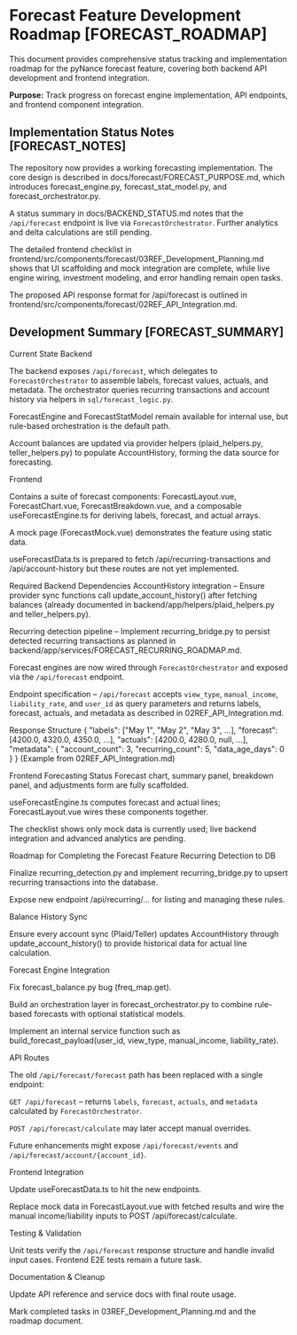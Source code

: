 # Forecast Feature Development Roadmap [FORECAST_ROADMAP]

This document provides comprehensive status tracking and implementation roadmap for the pyNance forecast feature, covering both backend API development and frontend integration.

**Purpose:** Track progress on forecast engine implementation, API endpoints, and frontend component integration.

## Implementation Status Notes [FORECAST_NOTES]

The repository now provides a working forecasting implementation. The core design is described in docs/forecast/FORECAST_PURPOSE.md, which introduces forecast_engine.py, forecast_stat_model.py, and forecast_orchestrator.py.

A status summary in docs/BACKEND_STATUS.md notes that the `/api/forecast` endpoint is live via `ForecastOrchestrator`. Further analytics and delta calculations are still pending.

The detailed frontend checklist in frontend/src/components/forecast/03REF_Development_Planning.md shows that UI scaffolding and mock integration are complete, while live engine wiring, investment modeling, and error handling remain open tasks.

The proposed API response format for /api/forecast is outlined in frontend/src/components/forecast/02REF_API_Integration.md.

## Development Summary [FORECAST_SUMMARY]

Current State
Backend

The backend exposes `/api/forecast`, which delegates to `ForecastOrchestrator` to assemble labels, forecast values, actuals, and metadata.  The orchestrator queries recurring transactions and account history via helpers in `sql/forecast_logic.py`.

ForecastEngine and ForecastStatModel remain available for internal use, but rule-based orchestration is the default path.

Account balances are updated via provider helpers (plaid_helpers.py, teller_helpers.py) to populate AccountHistory, forming the data source for forecasting.

Frontend

Contains a suite of forecast components: ForecastLayout.vue, ForecastChart.vue, ForecastBreakdown.vue, and a composable useForecastEngine.ts for deriving labels, forecast, and actual arrays.

A mock page (ForecastMock.vue) demonstrates the feature using static data.

useForecastData.ts is prepared to fetch /api/recurring-transactions and /api/account-history but these routes are not yet implemented.

Required Backend Dependencies
AccountHistory integration – Ensure provider sync functions call update_account_history() after fetching balances (already documented in backend/app/helpers/plaid_helpers.py and teller_helpers.py).

Recurring detection pipeline – Implement recurring_bridge.py to persist detected recurring transactions as planned in backend/app/services/FORECAST_RECURRING_ROADMAP.md.

Forecast engines are now wired through `ForecastOrchestrator` and exposed via the `/api/forecast` endpoint.

Endpoint specification – `/api/forecast` accepts `view_type`, `manual_income`, `liability_rate`, and `user_id` as query parameters and returns labels, forecast, actuals, and metadata as described in 02REF_API_Integration.md.

Response Structure
{
  "labels": ["May 1", "May 2", "May 3", ...],
  "forecast": [4200.0, 4320.0, 4350.0, ...],
  "actuals": [4200.0, 4280.0, null, ...],
  "metadata": {
    "account_count": 3,
    "recurring_count": 5,
    "data_age_days": 0
  }
}
(Example from 02REF_API_Integration.md)

Frontend Forecasting Status
Forecast chart, summary panel, breakdown panel, and adjustments form are fully scaffolded.

useForecastEngine.ts computes forecast and actual lines; ForecastLayout.vue wires these components together.

The checklist shows only mock data is currently used; live backend integration and advanced analytics are pending.

Roadmap for Completing the Forecast Feature
Recurring Detection to DB

Finalize recurring_detection.py and implement recurring_bridge.py to upsert recurring transactions into the database.

Expose new endpoint /api/recurring/... for listing and managing these rules.

Balance History Sync

Ensure every account sync (Plaid/Teller) updates AccountHistory through update_account_history() to provide historical data for actual line calculation.

Forecast Engine Integration

Fix forecast_balance.py bug (freq_map.get).

Build an orchestration layer in forecast_orchestrator.py to combine rule-based forecasts with optional statistical models.

Implement an internal service function such as build_forecast_payload(user_id, view_type, manual_income, liability_rate).

API Routes

The old `/api/forecast/forecast` path has been replaced with a single endpoint:

`GET /api/forecast` – returns `labels`, `forecast`, `actuals`, and `metadata` calculated by `ForecastOrchestrator`.

`POST /api/forecast/calculate` may later accept manual overrides.

Future enhancements might expose `/api/forecast/events` and `/api/forecast/account/{account_id}`.

Frontend Integration

Update useForecastData.ts to hit the new endpoints.

Replace mock data in ForecastLayout.vue with fetched results and wire the manual income/liability inputs to POST /api/forecast/calculate.

Testing & Validation

Unit tests verify the `/api/forecast` response structure and handle invalid input cases. Frontend E2E tests remain a future task.

Documentation & Cleanup

Update API reference and service docs with final route usage.

Mark completed tasks in 03REF_Development_Planning.md and the roadmap document.
